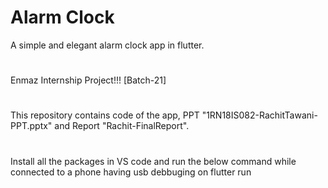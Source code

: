 # Alarm Clock
A simple and elegant alarm clock app in flutter.
#
Enmaz Internship Project!!! [Batch-21]
#
This repository contains code of the app, PPT "1RN18IS082-RachitTawani-PPT.pptx" and Report "Rachit-FinalReport". 
#
Install all the packages in VS code and run the below command while connected to a phone having usb debbuging on flutter run
